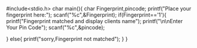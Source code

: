 #include<stdio.h>
char main(){
    char Fingerprint,pincode;
    printf("Place your fingerprint here:");
    scanf("%c",&Fingerprint);
    if(Fingerprint=='1'){
    printf("Fingerprint matched and display clients name");
    printf("\n\nEnter Your Pin Code");
    scanf("%c",&pincode);
    
}
else{
    printf("sorry,Fingerprint not matched");
}
}
